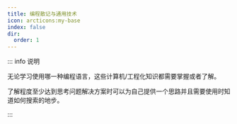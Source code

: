 ```yaml
---
title: 编程散记与通用技术
icon: arcticons:my-base
index: false
dir:
  order: 1
---
```


::: info 说明

无论学习使用哪一种编程语言，这些计算机/工程化知识都需要掌握或者了解。 

了解程度至少达到思考问题解决方案时可以为自己提供一个思路并且需要使用时知道如何搜索的地步。

:::

<Catalog hideHeading></Catalog>
